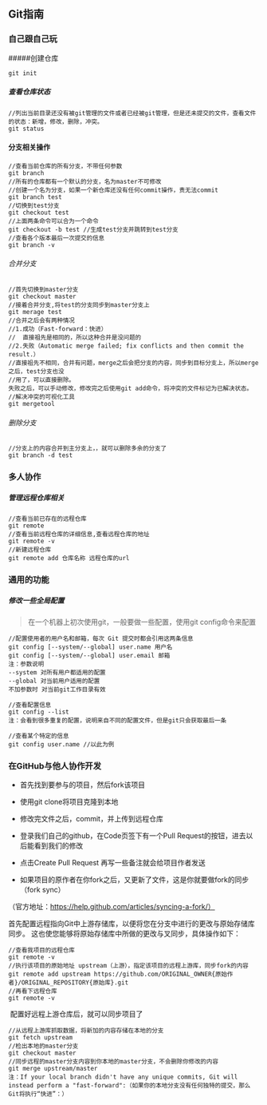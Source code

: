 ## Git指南

### 自己跟自己玩

#####创建仓库

```shell
git init
```

##### 查看仓库状态

```shell
//列出当前目录还没有被git管理的文件或者已经被git管理，但是还未提交的文件，查看文件的状态：新增，修改，删除，冲突。
git status
```




#### 分支相关操作

```shell
//查看当前仓库的所有分支，不带任何参数
git branch
//所有的仓库都有一个默认的分支，名为master不可修改
//创建一个名为分支，如果一个新仓库还没有任何commit操作，责无法commit
git branch test
//切换到test分支
git checkout test
//上面两条命令可以合为一个命令
git checkout -b test //生成test分支并跳转到test分支
//查看各个版本最后一次提交的信息
git branch -v
```

###### 合并分支

```shell
//首先切换到master分支
git checkout master
//接着合并分支,将test的分支同步到master分支上
git merage test
//合并之后会有两种情况
//1.成功（Fast-forward：快进）
//	直接祖先是相同的，所以这种合并是没问题的
//2.失败（Automatic merge failed; fix conflicts and then commit the result.）
//直接祖先不相同，合并有问题，merge之后会把分支的内容，同步到目标分支上，所以merge之后，test分支也没
//用了，可以直接删除。
失败之后，可以手动修改，修改完之后使用git add命令，将冲突的文件标记为已解决状态。
//解决冲突的可视化工具
git mergetool
```

###### 删除分支

```shell
//分支上的内容合并到主分支上，，就可以删除多余的分支了
git branch -d test
```





### 多人协作

##### 管理远程仓库相关

> 

```shell
//查看当前已存在的远程仓库
git remote
//查看当前远程仓库的详细信息,查看远程仓库的地址
git remote -v
//新建远程仓库
git remote add 仓库名称 远程仓库的url

```

### 通用的功能

##### 修改一些全局配置

> 在一个机器上初次使用git，一般要做一些配置，使用git config命令来配置

```shell
//配置使用者的用户名和邮箱，每次 Git 提交时都会引用这两条信息
git config [--system/--global] user.name 用户名
git config [--system/--global] user.email 邮箱
注：参数说明 
--system 对所有用户都适用的配置
--global 对当前用户适用的配置
不加参数时 对当前git工作目录有效

//查看配置信息
git config --list
注：会看到很多重复的配置，说明来自不同的配置文件，但是git只会获取最后一条

//查看某个特定的信息
git config user.name //以此为例
```

### 在GitHub与他人协作开发

- 首先找到要参与的项目，然后fork该项目

- 使用git clone将项目克隆到本地

- 修改完文件之后，commit，并上传到远程仓库

- 登录我们自己的github，在Code页签下有一个Pull Request的按钮，进去以后能看到我们的修改

- 点击Create Pull Request 再写一些备注就会给项目作者发送

- 如果项目的原作者在你fork之后，又更新了文件，这是你就要做fork的同步（fork sync）

（官方地址：https://help.github.com/articles/syncing-a-fork/）

​	首先配置远程指向Git中上游存储库，以便将您在分支中进行的更改与原始存储库同步。 这也使您能够将原始存储库中所做的更改与叉同步，具体操作如下：

```shell
//查看我项目的远程仓库
git remote -v
//执行该项目的原始地址 upstream（上游），指定该项目的远程上游库，同步fork的内容
git remote add upstream https://github.com/ORIGINAL_OWNER{原始作者}/ORIGINAL_REPOSITORY{原始库}.git
//再看下远程仓库
git remote -v 
```

​	配置好远程上游仓库后，就可以同步项目了

```shell
//从远程上游库抓取数据，将新加的内容存储在本地的分支
git fetch upstream
//检出本地的master分支
git checkout master
//同步远程的master分支内容到你本地的master分支，不会删除你修改的内容
git merge upstream/master
注：If your local branch didn't have any unique commits, Git will instead perform a "fast-forward":（如果你的本地分支没有任何独特的提交，那么Git将执行“快进”：）
```


